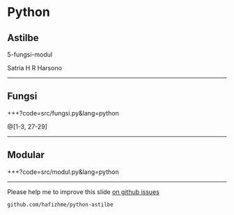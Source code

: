 # Python

## Astilbe

5-fungsi-modul

Satria H R Harsono

---

## Fungsi

+++?code=src/fungsi.py&lang=python

@[1-3, 27-29]


---

## Modular

+++?code=src/modul.py&lang=python

---

Please help me to improve this slide [on github issues](https://github.com/hafizhme/python-astilbe/issues)

`github.com/hafizhme/python-astilbe`
